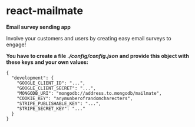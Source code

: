 # react-mailmate

**Email survey sending app**

Involve your customers and users by creating easy email surveys to engage!

**You have to create a file** **_./config/config.json_** **and provide this object with these keys and your own values:**

```
{
  "development": {
    "GOOGLE_CLIENT_ID": "...",
    "GOOGLE_CLIENT_SECRET": "...",
    "MONGODB_URI": "mongodb://address.to.mongodb/mailmate",
    "COOKIE_KEY": "anymunberofrandomcharecters",
    "STRIPE_PUBLISHABLE_KEY": "...",
    "STRIPE_SECRET_KEY": "..."
  }
}
```
